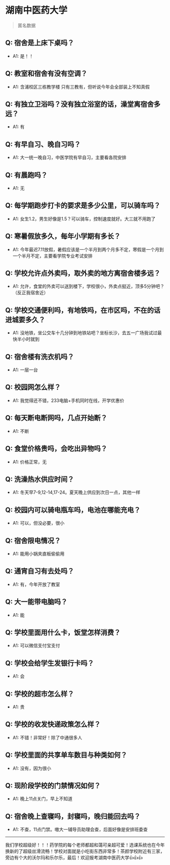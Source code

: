 # 湖南中医药大学
> 匿名数据
## Q: 宿舍是上床下桌吗？
- A1: 是！！
## Q: 教室和宿舍有没有空调？
- A1: 含浦校区三栋教学楼 只有三教有，但听说今年会全部装上不知真假
## Q: 有独立卫浴吗？没有独立浴室的话，澡堂离宿舍多远？
- A1: 有
## Q: 有早自习、晚自习吗？
- A1: 大一统一晚自习，中医学院有早自习，主要看各院安排
## Q: 有晨跑吗？
- A1: 无
## Q: 每学期跑步打卡的要求是多少公里，可以骑车吗？
- A1: 女生1.2，男生好像是1.5？可以骑车，控制速度就好。大三就不用跑了
## Q: 寒暑假放多久，每年小学期有多长？
- A1: 今年最迟7.11放假，暑假应该是一个半月到两个月多不定，寒假是一个月到一个半月不定，主要看学院专业考试安排
## Q: 学校允许点外卖吗，取外卖的地方离宿舍楼多远？
- A1: 允许，食堂的外卖可以送到楼下，学校很小，外卖点挺近，顶多5分钟吧？（反正我宿舍近）
## Q: 学校交通便利吗，有地铁吗，在市区吗，不在的话进城要多久？
- A1: 没地铁，坐公交车十几分钟到地铁站吧？坐标长沙，去五一广场我试过最快半小时就到
## Q: 宿舍楼有洗衣机吗？
- A1: 一层一台
## Q: 校园网怎么样？
- A1: 我觉得还不错，233电脑+手机同时在线，开学优惠价
## Q: 每天断电断网吗，几点开始断？
- A1: 不断
## Q: 食堂价格贵吗，会吃出异物吗？
- A1: 价格正常，无
## Q: 洗澡热水供应时间？
- A1: 冬天早7-9,12-14,17-24。夏天晚上供应到次日一点，其他一样
## Q: 校园内可以骑电瓶车吗，电池在哪能充电？
- A1: 可以，但没必要，很小
## Q: 宿舍限电情况？
- A1: 能用小锅夹直板偷偷用
## Q: 通宵自习有去处吗？
- A1: 有，今年开放了教室
## Q: 大一能带电脑吗？
- A1: 能
## Q: 学校里面用什么卡，饭堂怎样消费？
- A1: 可以微信支付宝支付
## Q: 学校会给学生发银行卡吗？
- A1: 会
## Q: 学校的超市怎么样？
- A1: 贵
## Q: 学校的收发快递政策怎么样？
- A1: 不错！非常好！除了中通很多人
## Q: 学校里面的共享单车数目与种类如何？
- A1: 没有，因为很小
## Q: 现阶段学校的门禁情况如何？
- A1: 晚上11点关门，早上不知道
## Q: 宿舍晚上查寝吗，封寝吗，晚归能回去吗？
- A1: 不查，11点门禁。嗷大一辅导员助理会查，后面好像是安排班委查
***
我们学校超级好！！！药学院的每个老师都超和蔼可亲超可爱！选课系统也在今年换新的了超级丝滑流畅！学校对面就是小吃街东西非常多！茶颜学校附近有三家，旁边有个大的沃尔玛和乐尔乐，最后！欢迎报考湖南中医药大学👍👍👍